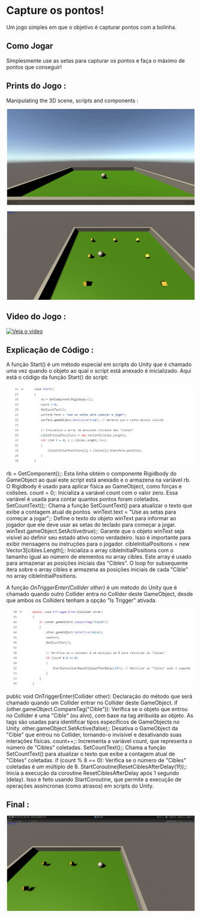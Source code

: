 
# Capture os pontos!

Um jogo simples em que o objetivo é capturar pontos com a bolinha.

## Como Jogar

Simplesmente use as setas para capturar os pontos e faça o máximo de pontos que conseguir!

## Prints do Jogo :
Manipulating the 3D scene, scripts and components :
<p align="center">
  <img  src="Screenshots/week1.gif" width="500px" >

<p align="center">
  <img  src="Screenshots/photo_2024-06-17_01-31-04.jpg" width="500px" >



## Video do Jogo :
[![Veja o vídeo](https://img.youtube.com/vi/Qe14ilIUYfI/maxresdefault.jpg)](https://youtu.be/Qe14ilIUYfI)

  
## Explicação de Código :

A função Start() é um método especial em scripts do Unity que é chamado uma vez quando o objeto ao qual o script está anexado é inicializado. Aqui está o código da função Start() do script:

<p align="center">
  <img  src="Screenshots/start.jpg" width="500px" >
  
  rb = GetComponent<Rigidbody>();: Esta linha obtém o componente Rigidbody do GameObject ao qual este script está anexado e o armazena na variável rb. O Rigidbody é usado para aplicar física ao GameObject, como forças e colisões.
  count = 0;: Inicializa a variável count com o valor zero. Essa variável é usada para contar quantos pontos foram coletados.
  SetCountText();: Chama a função SetCountText() para atualizar o texto que exibe a contagem atual de pontos.
  winText.text = "Use as setas para começar a jogar";: Define o texto do objeto winText para informar ao jogador que ele deve usar as setas do teclado para começar a jogar.
  winText.gameObject.SetActive(true);: Garante que o objeto winText seja visível ao definir seu estado ativo como verdadeiro. Isso é importante para exibir mensagens ou instruções para o jogador.
  cibleInitialPositions = new Vector3[cibles.Length];: Inicializa o array cibleInitialPositions com o tamanho igual ao número de elementos no array cibles. Este array é usado para armazenar as posições iniciais das "Cibles".
  O loop for subsequente itera sobre o array cibles e armazena as posições iniciais de cada "Cible" no array cibleInitialPositions.
  

A função *OnTriggerEnter(Collider other)* é um método do Unity que é chamado quando outro Collider entra no Collider deste GameObject, desde que ambos os Colliders tenham a opção "Is Trigger" ativada.

  <p align="center">
  <img  src="Screenshots/onTriggerEnter.jpg" width="500px" >
    
  public void OnTriggerEnter(Collider other): Declaração do método que será chamado quando um Collider entrar no Collider deste GameObject.
  if (other.gameObject.CompareTag("Cible")): Verifica se o objeto que entrou no Collider é uma "Cible" (ou alvo), com base na tag atribuída ao objeto. As tags são usadas para identificar tipos específicos de GameObjects no Unity.
  other.gameObject.SetActive(false);: Desativa o GameObject da "Cible" que entrou no Collider, tornando-o invisível e desativando suas interações físicas.
  count++;: Incrementa a variável count, que representa o número de "Cibles" coletadas.
  SetCountText();: Chama a função SetCountText() para atualizar o texto que exibe a contagem atual de "Cibles" coletadas.
  if (count % 8 == 0): Verifica se o número de "Cibles" coletadas é um múltiplo de 8.
  StartCoroutine(ResetCiblesAfterDelay(1f));: Inicia a execução da coroutine ResetCiblesAfterDelay após 1 segundo (delay). Isso é feito usando StartCoroutine, que permite a execução de operações assíncronas (como atrasos) em scripts do Unity.
  
    
## Final :
<p align="center">
  <img  src="Screenshots/photo_2024-06-17_01-30-55.jpg" width="500px" >
